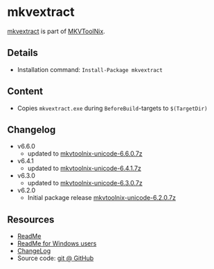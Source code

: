 mkvextract
===

[mkvextract] is part of [MKVToolNix].

Details
---
  - Installation command: ``Install-Package mkvextract``

Content
---
  - Copies ``mkvextract.exe`` during ``BeforeBuild``-targets to ``$(TargetDir)``

Changelog
---
  - v6.6.0
      - updated to [mkvtoolnix-unicode-6.6.0.7z](https://www.bunkus.org/videotools/mkvtoolnix/win32/)
  - v6.4.1
      - updated to [mkvtoolnix-unicode-6.4.1.7z](https://www.bunkus.org/videotools/mkvtoolnix/win32/)
  - v6.3.0
      - updated to [mkvtoolnix-unicode-6.3.0.7z](https://www.bunkus.org/videotools/mkvtoolnix/win32/)
  - v6.2.0
      - Initial package release [mkvtoolnix-unicode-6.2.0.7z](https://www.bunkus.org/videotools/mkvtoolnix/win32/)

Resources
---
[mkvtoolnix]: http://www.bunkus.org/videotools/mkvtoolnix/
[mkvextract]: http://www.bunkus.org/videotools/mkvtoolnix/doc/mkvextract.html
[readme]:     http://www.bunkus.org/videotools/mkvtoolnix/doc/README
[readmewin]:  http://www.bunkus.org/videotools/mkvtoolnix/doc/README.Windows.txt
[changelog]:  http://www.bunkus.org/videotools/mkvtoolnix/doc/ChangeLog
[sourcecode]: http://www.bunkus.org/videotools/mkvtoolnix/source.html
  - [ReadMe]
  - [ReadMe for Windows users][readmewin]
  - [ChangeLog]
  - Source code: [git @ GitHub][sourcecode]